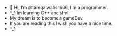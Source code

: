 - 👋 Hi, I’m @tareqalwahsh666, I'm a programmer. 
- ^_^ Im learning C++ and sfml.
- My dream is to become a gameDev.
- If you are reading this I wish you have a nice time.
- ^_^
